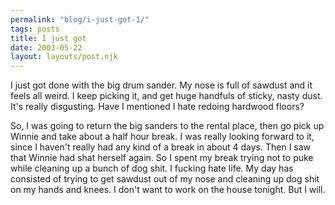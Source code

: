 ```yaml
---
permalink: "blog/i-just-got-1/"
tags: posts
title: I just got
date: 2003-05-22
layout: layouts/post.njk
---
```


I just got done with the big drum sander. My nose is full of sawdust and it feels all weird. I keep picking it, and get huge handfuls of sticky, nasty dust. It's really disgusting. Have I mentioned I hate redoing hardwood floors? 

So, I was going to return the big sanders to the rental place, then go pick up Winnie and take about a half hour break. I was really looking forward to it, since I haven't really had any kind of a break in about 4 days. Then I saw that Winnie had shat herself again. So I spent my break trying not to puke while cleaning up a bunch of dog shit. I fucking hate life. My day has consisted of trying to get sawdust out of my nose and cleaning up dog shit on my hands and knees. I don't want to work on the house tonight. But I will.